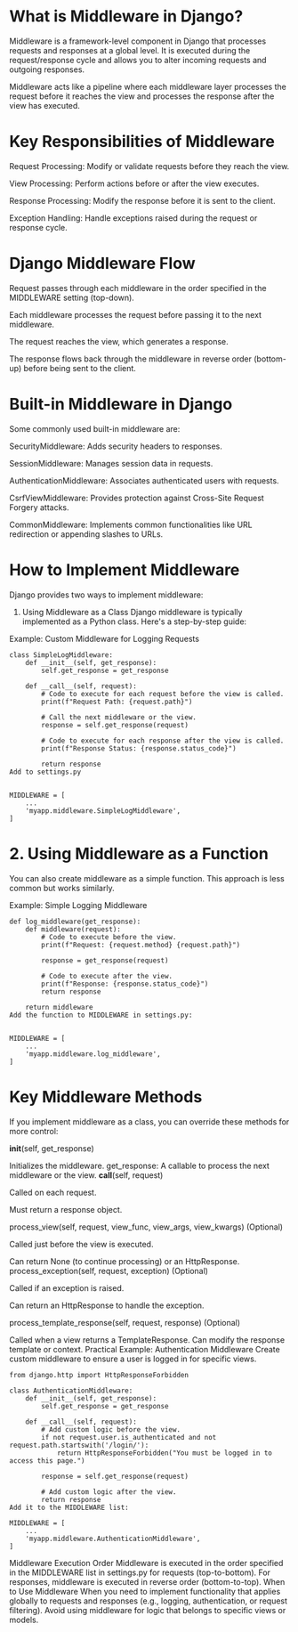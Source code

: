 # What is Middleware in Django?
Middleware is a framework-level component in Django that processes requests and responses at a global level. It is executed during the request/response cycle and allows you to alter incoming requests and outgoing responses.

Middleware acts like a pipeline where each middleware layer processes the request before it reaches the view and processes the response after the view has executed.

# Key Responsibilities of Middleware
Request Processing: Modify or validate requests before they reach the view.

View Processing: Perform actions before or after the view executes.

Response Processing: Modify the response before it is sent to the client.

Exception Handling: Handle exceptions raised during the request or response cycle.

# Django Middleware Flow
Request passes through each middleware in the order specified in the MIDDLEWARE setting (top-down).

Each middleware processes the request before passing it to the next middleware.

The request reaches the view, which generates a response.

The response flows back through the middleware in reverse order 
(bottom-up) before being sent to the client.
# Built-in Middleware in Django
Some commonly used built-in middleware are:

SecurityMiddleware: Adds security headers to responses.

SessionMiddleware: Manages session data in requests.

AuthenticationMiddleware: Associates authenticated users with requests.

CsrfViewMiddleware: Provides protection against Cross-Site Request Forgery attacks.

CommonMiddleware: Implements common functionalities like URL redirection or appending slashes to URLs.
# How to Implement Middleware
Django provides two ways to implement middleware:

1. Using Middleware as a Class
Django middleware is typically implemented as a Python class. Here's a step-by-step guide:

Example: Custom Middleware for Logging Requests
```
class SimpleLogMiddleware:
    def __init__(self, get_response):
        self.get_response = get_response

    def __call__(self, request):
        # Code to execute for each request before the view is called.
        print(f"Request Path: {request.path}")

        # Call the next middleware or the view.
        response = self.get_response(request)

        # Code to execute for each response after the view is called.
        print(f"Response Status: {response.status_code}")

        return response
Add to settings.py


MIDDLEWARE = [
    ...
    'myapp.middleware.SimpleLogMiddleware',
]
```
# 2. Using Middleware as a Function
You can also create middleware as a simple function. This approach is less common but works similarly.

Example: Simple Logging Middleware
```
def log_middleware(get_response):
    def middleware(request):
        # Code to execute before the view.
        print(f"Request: {request.method} {request.path}")

        response = get_response(request)

        # Code to execute after the view.
        print(f"Response: {response.status_code}")
        return response

    return middleware
Add the function to MIDDLEWARE in settings.py:


MIDDLEWARE = [
    ...
    'myapp.middleware.log_middleware',
]
````
# Key Middleware Methods
If you implement middleware as a class, you can override these methods for more control:

__init__(self, get_response)

Initializes the middleware.
get_response: A callable to process the next middleware or the view.
__call__(self, request)

Called on each request.

Must return a response object.

process_view(self, request, view_func, view_args, view_kwargs) (Optional)

Called just before the view is executed.

Can return None (to continue processing) or an HttpResponse.
process_exception(self, request, exception) (Optional)

Called if an exception is raised.

Can return an HttpResponse to handle the exception.

process_template_response(self, request, response) (Optional)

Called when a view returns a TemplateResponse.
Can modify the response template or context.
Practical Example: Authentication Middleware
Create custom middleware to ensure a user is logged in for specific views.

```
from django.http import HttpResponseForbidden

class AuthenticationMiddleware:
    def __init__(self, get_response):
        self.get_response = get_response

    def __call__(self, request):
        # Add custom logic before the view.
        if not request.user.is_authenticated and not request.path.startswith('/login/'):
            return HttpResponseForbidden("You must be logged in to access this page.")

        response = self.get_response(request)

        # Add custom logic after the view.
        return response
Add it to the MIDDLEWARE list:

MIDDLEWARE = [
    ...
    'myapp.middleware.AuthenticationMiddleware',
]
```
Middleware Execution Order
Middleware is executed in the order specified in the MIDDLEWARE list in settings.py for requests (top-to-bottom).
For responses, middleware is executed in reverse order (bottom-to-top).
When to Use Middleware
When you need to implement functionality that applies globally to requests and responses (e.g., logging, authentication, or request filtering).
Avoid using middleware for logic that belongs to specific views or models.